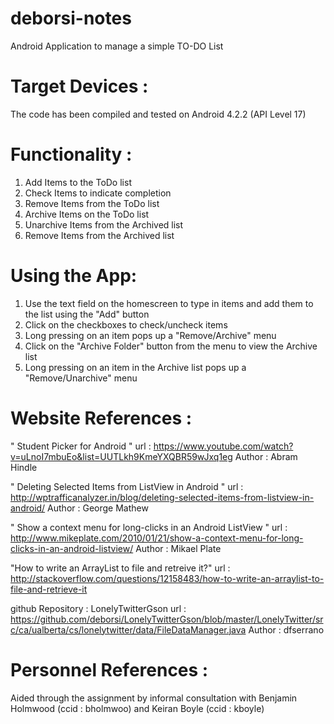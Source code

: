 deborsi-notes
=============

Android Application to manage a simple TO-DO List


Target Devices :
================

The code has been compiled and tested on Android 4.2.2 (API Level 17)


Functionality :
===============

1. Add Items to the ToDo list
2. Check Items to indicate completion
3. Remove Items from the ToDo list
4. Archive Items on the ToDo list
5. Unarchive Items from the Archived list
6. Remove Items from the Archived list


Using the App:
==============

1. Use the text field on the homescreen to type in items and add them to the list using the "Add" button
2. Click on the checkboxes to check/uncheck items
3. Long pressing on an item pops up a "Remove/Archive" menu
4. Click on the "Archive Folder" button from the menu to view the Archive list
5. Long pressing on an item in the Archive list pops up a "Remove/Unarchive" menu

Website References :
====================
" Student Picker for Android "
url : https://www.youtube.com/watch?v=uLnoI7mbuEo&list=UUTLkh9KmeYXQBR59wJxq1eg
Author : Abram Hindle


" Deleting Selected Items from ListView in Android " 
url : http://wptrafficanalyzer.in/blog/deleting-selected-items-from-listview-in-android/ 
Author : George Mathew


" Show a context menu for long-clicks in an Android ListView "
url : http://www.mikeplate.com/2010/01/21/show-a-context-menu-for-long-clicks-in-an-android-listview/
Author : Mikael Plate

  
"How to write an ArrayList to file and retreive it?" 
url : http://stackoverflow.com/questions/12158483/how-to-write-an-arraylist-to-file-and-retrieve-it


github Repository : LonelyTwitterGson 
url : https://github.com/deborsi/LonelyTwitterGson/blob/master/LonelyTwitter/src/ca/ualberta/cs/lonelytwitter/data/FileDataManager.java
Author : dfserrano


Personnel References :
======================
Aided through the assignment by informal consultation with Benjamin Holmwood (ccid : bholmwoo) and Keiran Boyle (ccid : kboyle)
